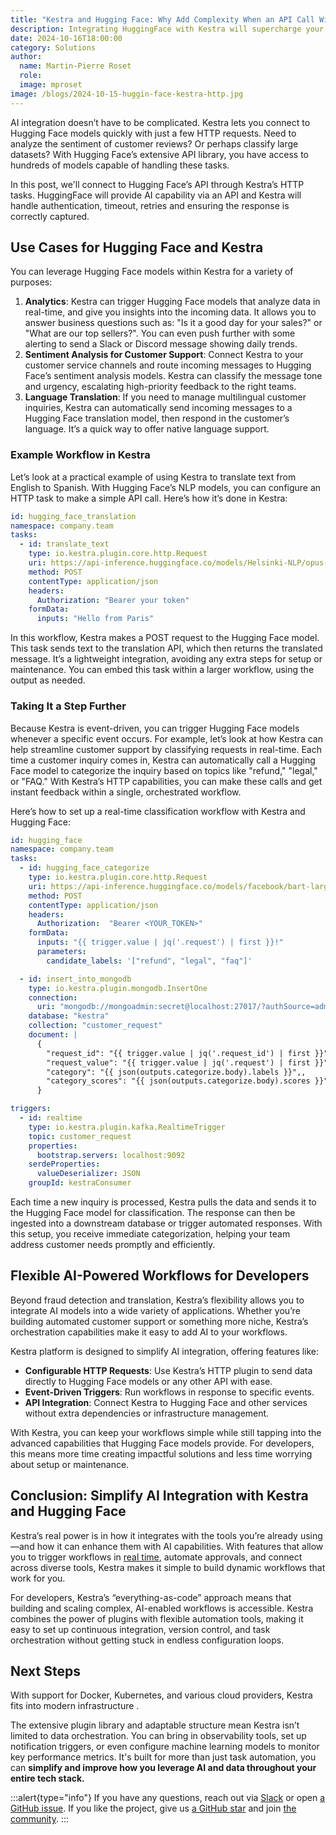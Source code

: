 ```yaml
---
title: "Kestra and Hugging Face: Why Add Complexity When an API Call Will Do?"
description: Integrating HuggingFace with Kestra will supercharge your workflows with AI-powered features. The HTTP task functionality allows you to tap directly into a powerful library of pre-trained models.
date: 2024-10-16T18:00:00
category: Solutions
author:
  name: Martin-Pierre Roset
  role:
  image: mproset
image: /blogs/2024-10-15-huggin-face-kestra-http.jpg
---
```


AI integration doesn’t have to be complicated. Kestra lets you connect to Hugging Face models quickly with just a few HTTP requests. Need to analyze the sentiment of customer reviews? Or perhaps classify large datasets? With Hugging Face’s extensive API library, you have access to hundreds of models capable of handling these tasks.

In this post, we'll connect to Hugging Face’s API through Kestra’s HTTP tasks. HuggingFace will provide AI capability via an API and Kestra will handle authentication, timeout, retries and ensuring the response is correctly captured.

## Use Cases for Hugging Face and Kestra

You can leverage Hugging Face models within Kestra for a variety of purposes:

1. **Analytics**: Kestra can trigger Hugging Face models that analyze data in real-time, and give you insights into the incoming data. It allows you to answer business questions such as: "Is it a good day for your sales?" or "What are our top sellers?". You can even push further with some alerting to send a Slack or Discord message showing daily trends.
2. **Sentiment Analysis for Customer Support**: Connect Kestra to your customer service channels and route incoming messages to Hugging Face’s sentiment analysis models. Kestra can classify the message tone and urgency, escalating high-priority feedback to the right teams.
3. **Language Translation**: If you need to manage multilingual customer inquiries, Kestra can automatically send incoming messages to a Hugging Face translation model, then respond in the customer’s language. It’s a quick way to offer native language support.

### Example Workflow in Kestra

Let’s look at a practical example of using Kestra to translate text from English to Spanish. With Hugging Face’s NLP models, you can configure an HTTP task to make a simple API call. Here’s how it’s done in Kestra:

```yaml
id: hugging_face_translation
namespace: company.team
tasks:
  - id: translate_text
    type: io.kestra.plugin.core.http.Request
    uri: https://api-inference.huggingface.co/models/Helsinki-NLP/opus-mt-en-es
    method: POST
    contentType: application/json
    headers:
      Authorization: "Bearer your token"
    formData:
      inputs: "Hello from Paris"
```

In this workflow, Kestra makes a POST request to the Hugging Face model. This task sends text to the translation API, which then returns the translated message. It’s a lightweight integration, avoiding any extra steps for setup or maintenance. You can embed this task within a larger workflow, using the output as needed.

### Taking It a Step Further

Because Kestra is event-driven, you can trigger Hugging Face models whenever a specific event occurs. For example, let’s look at how Kestra can help streamline customer support by classifying requests in real-time. Each time a customer inquiry comes in, Kestra can automatically call a Hugging Face model to categorize the inquiry based on topics like "refund," "legal," or "FAQ." With Kestra’s HTTP capabilities, you can make these calls and get instant feedback within a single, orchestrated workflow.

Here’s how to set up a real-time classification workflow with Kestra and Hugging Face:

```yaml
id: hugging_face
namespace: company.team
tasks:
  - id: hugging_face_categorize
    type: io.kestra.plugin.core.http.Request
    uri: https://api-inference.huggingface.co/models/facebook/bart-large-mnli
    method: POST
    contentType: application/json
    headers:
      Authorization:  "Bearer <YOUR_TOKEN>"
    formData:
      inputs: "{{ trigger.value | jq('.request') | first }}!"
      parameters:
        candidate_labels: '["refund", "legal", "faq"]'

  - id: insert_into_mongodb
    type: io.kestra.plugin.mongodb.InsertOne
    connection:
      uri: "mongodb://mongoadmin:secret@localhost:27017/?authSource=admin"
    database: "kestra"
    collection: "customer_request"
    document: |
      {
        "request_id": "{{ trigger.value | jq('.request_id') | first }}",
        "request_value": "{{ trigger.value | jq('.request') | first }}",
        "category": "{{ json(outputs.categorize.body).labels }}",,
        "category_scores": "{{ json(outputs.categorize.body).scores }}",
      }

triggers:
  - id: realtime
    type: io.kestra.plugin.kafka.RealtimeTrigger
    topic: customer_request
    properties:
      bootstrap.servers: localhost:9092
    serdeProperties:
      valueDeserializer: JSON
    groupId: kestraConsumer
```

Each time a new inquiry is processed, Kestra pulls the data and sends it to the Hugging Face model for classification. The response can then be ingested into a downstream database or trigger automated responses. With this setup, you receive immediate categorization, helping your team address customer needs promptly and efficiently.

## Flexible AI-Powered Workflows for Developers

Beyond fraud detection and translation, Kestra’s flexibility allows you to integrate AI models into a wide variety of applications. Whether you’re building automated customer support or something more niche, Kestra’s orchestration capabilities make it easy to add AI to your workflows.

 Kestra platform is designed to simplify AI integration, offering features like:

- **Configurable HTTP Requests**: Use Kestra’s HTTP plugin to send data directly to Hugging Face models or any other API with ease.
- **Event-Driven Triggers**: Run workflows in response to specific events.
- **API Integration**: Connect Kestra to Hugging Face and other services without extra dependencies or infrastructure management.

With Kestra, you can keep your workflows simple while still tapping into the advanced capabilities that Hugging Face models provide. For developers, this means more time creating impactful solutions and less time worrying about setup or maintenance.

## Conclusion: Simplify AI Integration with Kestra and Hugging Face

Kestra’s real power is in how it integrates with the tools you’re already using—and how it can enhance them with AI capabilities. With features that allow you to trigger workflows in [real time](https://kestra.io/docs/workflow-components/triggers/realtime-trigger), automate approvals, and connect across diverse tools, Kestra makes it simple to build dynamic workflows that work for you.

For developers, Kestra’s “everything-as-code” approach means that building and scaling complex, AI-enabled workflows is accessible. Kestra combines the power of plugins with flexible automation tools, making it easy to set up continuous integration, version control, and task orchestration without getting stuck in endless configuration loops.

## Next Steps

 With support for Docker, Kubernetes, and various cloud providers, Kestra fits into modern infrastructure .

The extensive plugin library and adaptable structure mean Kestra isn’t limited to data orchestration. You can bring in observability tools, set up notification triggers, or even configure machine learning models to monitor key performance metrics. It's built for more than just task automation, you can **simplify and improve how you leverage AI and data throughout your entire tech stack.**

:::alert{type="info"}
If you have any questions, reach out via [Slack](https://kestra.io/slack) or open [a GitHub issue](https://github.com/kestra-io/kestra).
If you like the project, give us [a GitHub star](https://github.com/kestra-io/kestra) and join [the community](https://kestra.io/slack).
:::
